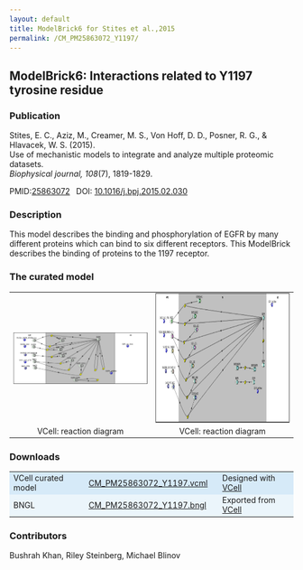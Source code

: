 ```yaml
---
layout: default
title: ModelBrick6 for Stites et al.,2015
permalink: /CM_PM25863072_Y1197/
---
```


## ModelBrick6: Interactions related to Y1197 tyrosine residue

### Publication 

Stites, E. C., Aziz, M., Creamer, M. S., Von Hoff, D. D., Posner, R. G., & Hlavacek, W. S. (2015). <br />
Use of mechanistic models to integrate and analyze multiple proteomic datasets. <br />
<i>Biophysical journal, 108</i>(7), 1819-1829.

 PMID:<a href="https://www.ncbi.nlm.nih.gov/pubmed/25863072">25863072</a>&ensp; 
 DOI: <a href="https://doi.org/10.1016/j.bpj.2015.02.030">10.1016/j.bpj.2015.02.030 </a><br />

### Description
This model describes the binding and phosphorylation of EGFR by many different proteins which can bind to six different receptors. This ModelBrick describes the binding of proteins to the 1197 receptor. 

### The curated model
<center>
 <table> 
 <tr>
  <td align="center" width="400"><a href="https://modelbricks.github.io/images/Vcellimages/Capture_1197_.PNG"><img width="375" align="center" src="/images/Vcellimages/Capture_1197_.PNG"/></a></td>
    <td align="center" width="400"><a href="https://modelbricks.github.io/images/Vcellimages/Capture_1197_other.PNG"><img width="375" align="center" src="/images/Vcellimages/Capture_1197_other.PNG" height="230"/></a></td>
 </tr>
 <tr>
  <td align="center"> VCell: reaction diagram </td>
   <td align="center"> VCell: reaction diagram </td>
   </tr>
 </table>
</center>

### Downloads
<center>
 <table>
  <td width="25%" bgcolor="#D6EAF8">VCell curated model </td>
  <td width="40%" bgcolor="#D6EAF8"><a href="/modelbricks/VCML_SBMLfiles/CM_PM25863072_Y1197.vcml">CM_PM25863072_Y1197.vcml</a></td>
  <td width="25%" bgcolor="#D6EAF8"> Designed with <a href="http://vcell.org"> VCell</a></td>
  <tr>
   <td bgcolor="#EBF5FB">BNGL </td>
   <td bgcolor="#EBF5FB"><a href="/modelbricks/VCML_SBMLfiles/CM_PM25863072_Y1197.bngl">CM_PM25863072_Y1197.bngl</a></td>
   <td bgcolor="#EBF5FB"> Exported from <a href="http://vcell.org"> VCell</a></td>
  </tr>
  </table>
</center>
   
### Contributors
Bushrah Khan, Riley Steinberg, Michael Blinov
 
